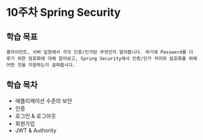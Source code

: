 # 10주차 Spring Security

## 학습 목표
```
클라이언트, 서버 입장에서 각각 인증/인가란 무엇인지 알아봅니다. 여기에 Password를 다루기 위한 암호화에 대해 알아보고, Spring Security에서 인증/인가 처리와 암호화를 위해 어떤 것을 지원하는지 살펴봅시다.
```

## 학습 목차
- 애플리케이션 수준의 보안
- 인증
- 로그인 & 로그아웃
- 회원가입
- JWT & Authority
